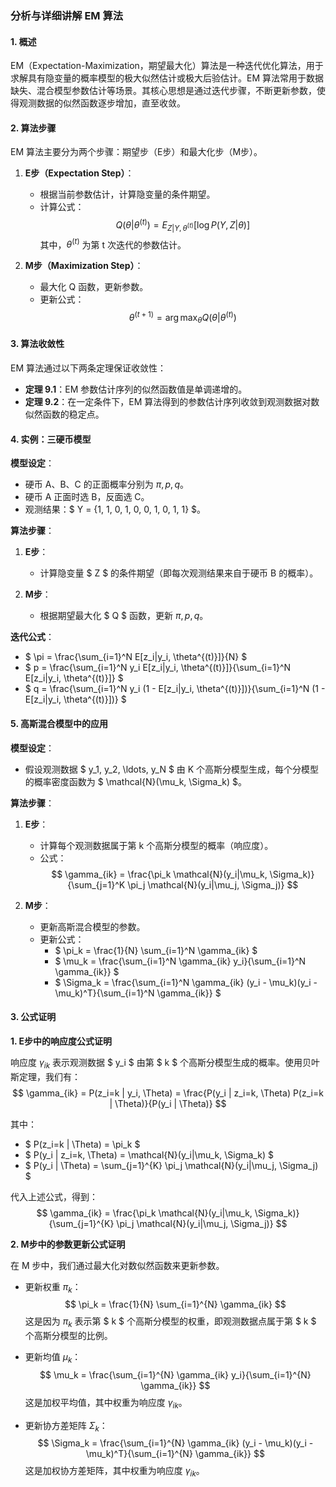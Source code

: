 ### 分析与详细讲解 EM 算法

#### 1. 概述

EM（Expectation-Maximization，期望最大化）算法是一种迭代优化算法，用于求解具有隐变量的概率模型的极大似然估计或极大后验估计。EM 算法常用于数据缺失、混合模型参数估计等场景。其核心思想是通过迭代步骤，不断更新参数，使得观测数据的似然函数逐步增加，直至收敛。

#### 2. 算法步骤

EM 算法主要分为两个步骤：期望步（E步）和最大化步（M步）。

1. **E步（Expectation Step）**：
   - 根据当前参数估计，计算隐变量的条件期望。
   - 计算公式：$$ Q(\theta|\theta^{(t)}) = E_{Z|Y,\theta^{(t)}}[\log P(Y,Z|\theta)] $$
     其中，$\theta^{(t)}$ 为第 t 次迭代的参数估计。

2. **M步（Maximization Step）**：
   - 最大化 Q 函数，更新参数。
   - 更新公式：$$ \theta^{(t+1)} = \arg\max_{\theta} Q(\theta|\theta^{(t)}) $$

#### 3. 算法收敛性

EM 算法通过以下两条定理保证收敛性：

- **定理 9.1**：EM 参数估计序列的似然函数值是单调递增的。
- **定理 9.2**：在一定条件下，EM 算法得到的参数估计序列收敛到观测数据对数似然函数的稳定点。

#### 4. 实例：三硬币模型

**模型设定**：

- 硬币 A、B、C 的正面概率分别为 $\pi, p, q$。
- 硬币 A 正面时选 B，反面选 C。
- 观测结果：$ Y = \{1, 1, 0, 1, 0, 0, 1, 0, 1, 1\} $。

**算法步骤**：

1. **E步**：
   - 计算隐变量 $ Z $ 的条件期望（即每次观测结果来自于硬币 B 的概率）。

2. **M步**：
   - 根据期望最大化 $ Q $ 函数，更新 $\pi, p, q$。

**迭代公式**：

- $ \pi = \frac{\sum_{i=1}^N E[z_i|y_i, \theta^{(t)}]}{N} $
- $ p = \frac{\sum_{i=1}^N y_i E[z_i|y_i, \theta^{(t)}]}{\sum_{i=1}^N E[z_i|y_i, \theta^{(t)}]} $
- $ q = \frac{\sum_{i=1}^N y_i (1 - E[z_i|y_i, \theta^{(t)}])}{\sum_{i=1}^N (1 - E[z_i|y_i, \theta^{(t)}])} $

#### 5. 高斯混合模型中的应用

**模型设定**：

- 假设观测数据 $ y_1, y_2, \ldots, y_N $ 由 K 个高斯分模型生成，每个分模型的概率密度函数为 $ \mathcal{N}(\mu_k, \Sigma_k) $。

**算法步骤**：

1. **E步**：
   - 计算每个观测数据属于第 k 个高斯分模型的概率（响应度）。
   - 公式：$$ \gamma_{ik} = \frac{\pi_k \mathcal{N}(y_i|\mu_k, \Sigma_k)}{\sum_{j=1}^K \pi_j \mathcal{N}(y_i|\mu_j, \Sigma_j)} $$

2. **M步**：
   - 更新高斯混合模型的参数。
   - 更新公式：
     - $ \pi_k = \frac{1}{N} \sum_{i=1}^N \gamma_{ik} $
     - $ \mu_k = \frac{\sum_{i=1}^N \gamma_{ik} y_i}{\sum_{i=1}^N \gamma_{ik}} $
     - $ \Sigma_k = \frac{\sum_{i=1}^N \gamma_{ik} (y_i - \mu_k)(y_i - \mu_k)^T}{\sum_{i=1}^N \gamma_{ik}} $


#### 3. 公式证明

**1. E步中的响应度公式证明**

响应度 $\gamma_{ik}$ 表示观测数据 $ y_i $ 由第 $ k $ 个高斯分模型生成的概率。使用贝叶斯定理，我们有：
$$ \gamma_{ik} = P(z_i=k | y_i, \Theta) = \frac{P(y_i | z_i=k, \Theta) P(z_i=k | \Theta)}{P(y_i | \Theta)} $$

其中：
- $ P(z_i=k | \Theta) = \pi_k $
- $ P(y_i | z_i=k, \Theta) = \mathcal{N}(y_i|\mu_k, \Sigma_k) $
- $ P(y_i | \Theta) = \sum_{j=1}^{K} \pi_j \mathcal{N}(y_i|\mu_j, \Sigma_j) $

代入上述公式，得到：
$$ \gamma_{ik} = \frac{\pi_k \mathcal{N}(y_i|\mu_k, \Sigma_k)}{\sum_{j=1}^{K} \pi_j \mathcal{N}(y_i|\mu_j, \Sigma_j)} $$

**2. M步中的参数更新公式证明**

在 M 步中，我们通过最大化对数似然函数来更新参数。

- 更新权重 $\pi_k$：
  $$ \pi_k = \frac{1}{N} \sum_{i=1}^{N} \gamma_{ik} $$
  这是因为 $\pi_k$ 表示第 $ k $ 个高斯分模型的权重，即观测数据点属于第 $ k $ 个高斯分模型的比例。

- 更新均值 $\mu_k$：
  $$ \mu_k = \frac{\sum_{i=1}^{N} \gamma_{ik} y_i}{\sum_{i=1}^{N} \gamma_{ik}} $$
  这是加权平均值，其中权重为响应度 $\gamma_{ik}$。

- 更新协方差矩阵 $\Sigma_k$：
  $$ \Sigma_k = \frac{\sum_{i=1}^{N} \gamma_{ik} (y_i - \mu_k)(y_i - \mu_k)^T}{\sum_{i=1}^{N} \gamma_{ik}} $$
  这是加权协方差矩阵，其中权重为响应度 $\gamma_{ik}$。
